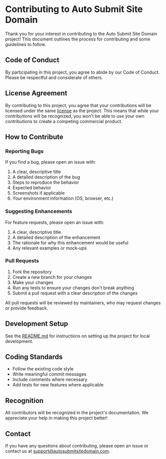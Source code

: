 # Contributing to Auto Submit Site Domain

Thank you for your interest in contributing to the Auto Submit Site Domain project! This document outlines the process for contributing and some guidelines to follow.

## Code of Conduct

By participating in this project, you agree to abide by our Code of Conduct. Please be respectful and considerate of others.

## License Agreement

By contributing to this project, you agree that your contributions will be licensed under the same [license](LICENSE) as the project. This means that while your contributions will be recognized, you won't be able to use your own contributions to create a competing commercial product.

## How to Contribute

### Reporting Bugs

If you find a bug, please open an issue with:

1. A clear, descriptive title
2. A detailed description of the bug
3. Steps to reproduce the behavior
4. Expected behavior
5. Screenshots if applicable
6. Your environment information (OS, browser, etc.)

### Suggesting Enhancements

For feature requests, please open an issue with:

1. A clear, descriptive title
2. A detailed description of the enhancement
3. The rationale for why this enhancement would be useful
4. Any relevant examples or mock-ups

### Pull Requests

1. Fork the repository
2. Create a new branch for your changes
3. Make your changes
4. Run any tests to ensure your changes don't break anything
5. Submit a pull request with a clear description of the changes

All pull requests will be reviewed by maintainers, who may request changes or provide feedback.

## Development Setup

See the [README.md](README.md) for instructions on setting up the project for local development.

## Coding Standards

- Follow the existing code style
- Write meaningful commit messages
- Include comments where necessary
- Add tests for new features where applicable

## Recognition

All contributors will be recognized in the project's documentation. We appreciate your help in making this project better!

## Contact

If you have any questions about contributing, please open an issue or contact us at support@autosubmitsitedomain.com. 